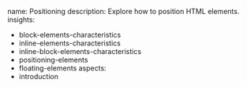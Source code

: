 name: Positioning
description: Explore how to position HTML elements.
insights:
  - block-elements-characteristics
  - inline-elements-characteristics
  - inline-block-elements-characteristics
  - positioning-elements
  - floating-elements
aspects:
  - introduction
